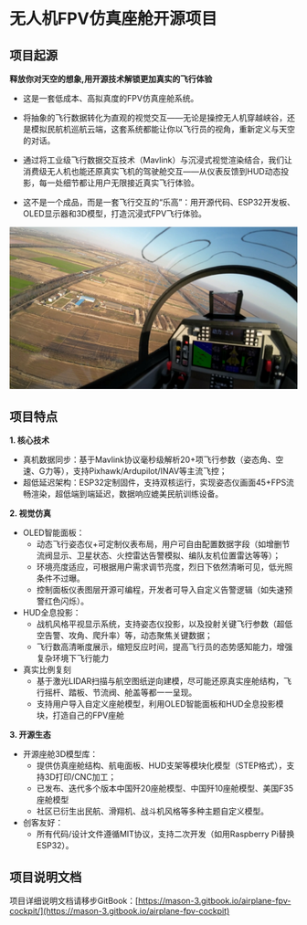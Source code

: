 # ​​无人机FPV仿真座舱开源项目​
## 项目起源​  
**释放你对天空的想象,用开源技术解锁更加真实的飞行体验​**

- 这是一套​​低成本、高拟真度的FPV仿真座舱系统​​。

- 将抽象的飞行数据转化为直观的视觉交互——无论是操控无人机穿越峡谷，还是模拟民航机巡航云端，这套系统都能让你以​​飞行员的视角​​，重新定义与天空的对话。

- 通过将工业级飞行数据交互技术（Mavlink）与沉浸式视觉渲染结合，我们让消费级无人机也能还原真实飞机的驾驶舱交互——从仪表反馈到HUD动态投影，每一处细节都让用户无限接近真实飞行体验。

- 这不是一个成品，而是一套飞行交互的“乐高”：用开源代码、ESP32开发板、OLED显示器和3D模型，打造沉浸式FPV飞行体验。
  
![cockpit_view](https://github.com/mason334/images/blob/main/cockpit%20view%201.jpg)


## 项目特点
**1. 核心技术​​**
  - ​​真机数据同步​​：基于Mavlink协议毫秒级解析20+项飞行参数（姿态角、空速、G力等），支持Pixhawk/Ardupilot/INAV等主流飞控；
  - 超低延迟架构​​：ESP32定制固件，支持双核运行，实现姿态仪画面45+FPS流畅渲染，超低端到端延迟，数据响应媲美民航训练设备。

**2. 视觉仿真​​**
- ​​OLED智能面板​​：
  + 动态飞行姿态仪+可定制仪表布局，用户可自由配置数据字段（如增删节流阀显示、卫星状态、火控雷达告警模拟、编队友机位置雷达等等）；
  + 环境亮度适应​​，可根据用户需求调节亮度，烈日下依然清晰可见，低光照条件不过曝。
  + 控制面板仪表图层开源可编程，开发者可导入自定义告警逻辑（如失速预警红色闪烁）。
- HUD全息投影​​：
  + 战机风格平视显示系统，支持姿态仪投影，以及投射关键飞行参数（超低空告警、攻角、爬升率）等，动态聚焦关键数据；
  + 飞行数高清晰度展示，缩短反应时间，提高飞行员的态势感知能力，增强复杂环境下飞行能力
- 真实比例复刻
  + 基于激光LIDAR扫描与航空图纸逆向建模，尽可能还原真实座舱结构，飞行摇杆、踏板、节流阀、舱盖等都一一呈现。
  + 支持用户导入自定义座舱模型，利用OLED智能面板和HUD全息投影模块，打造自己的FPV座舱
  
**​​3. 开源生态​​**
- ​​开源座舱3D模型库​​：
  + 提供仿真座舱结构、航电面板、HUD支架等模块化模型（STEP格式），支持3D打印/CNC加工；
  + 已发布、迭代多个版本中国歼20座舱模型、中国歼10座舱模型、美国F35座舱模型
  + 社区已衍生出民航、滑翔机、战斗机风格等多种主题自定义模型。
- ​​创客友好​​：
  + 所有代码/设计文件遵循MIT协议，支持二次开发（如用Raspberry Pi替换ESP32）。

## 项目说明文档

项目详细说明文档请移步GitBook：[https://mason-3.gitbook.io/airplane-fpv-cockpit/](https://mason-3.gitbook.io/airplane-fpv-cockpit)
